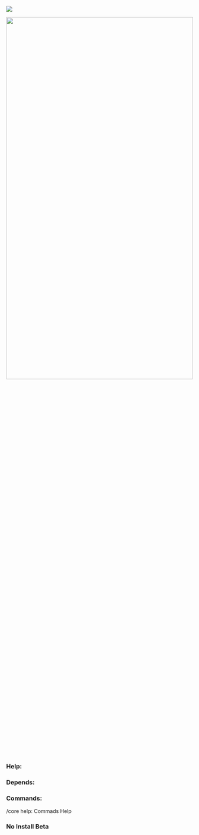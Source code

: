 <a align="center"><img src="https://github.com/SrClau/LobbyCore/blob/main/icon.png"></img></a>
<div align="left">
<img src="https://1000marcas.net/wp-content/uploads/2020/01/Minecraft-Logo.png" width="100%" height="50%">
	<br>
    </a>
    <br><br>
    <h3>Help:</h3>
    <p> <p>
    <h3>Depends:</h3>
    <p> </p>
    <h3>Commands:</h3>
 </p>/core help: Commads Help <p>
<h3>No Install Beta</h3>
</div>
